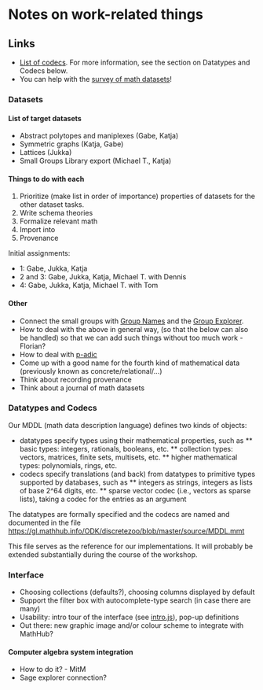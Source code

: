 # Notes on work-related things

## Links

- [List of codecs](https://github.com/OpenDreamKit/MathDataWorkshop/blob/master/CodecList.md). For more information, see the section on Datatypes and Codecs below.
- You can help with the [survey of math datasets](https://mathdb.mathhub.info/)!

### Datasets

#### List of target datasets
- Abstract polytopes and maniplexes (Gabe, Katja)
- Symmetric graphs (Katja, Gabe)
- Lattices (Jukka)
- Small Groups Library export (Michael T., Katja)

#### Things to do with each

1. Prioritize (make list in order of importance) properties of datasets for the other dataset tasks.
2. Write schema theories
3. Formalize relevant math
4. Import into
5. Provenance

Initial assignments:
- 1: Gabe, Jukka, Katja
- 2 and 3: Gabe, Jukka, Katja, Michael T. with Dennis
- 4: Gabe, Jukka, Katja, Michael T. with Tom

#### Other

- Connect the small groups with [Group Names](https://people.maths.bris.ac.uk/~matyd/GroupNames/index.html) and the [Group Explorer](https://nathancarter.github.io/group-explorer/GroupExplorer.html).
- How to deal with the above in general way, (so that the below can also be handled) so that we can add such things without too much work - Florian?
- How to deal with [p-adic](https://gitlab.com/mathzeta2/zetalib/blob/master/zetalib/p-adic-examples.json)
- Come up with a good name for the fourth kind of mathematical data (previously known as concrete/relational/...)
- Think about recording provenance
- Think about a journal of math datasets

### Datatypes and Codecs

Our MDDL (math data description language) defines two kinds of objects:
* datatypes specify types using their mathematical properties, such as
  ** basic types: integers, rationals, booleans, etc.
  ** collection types: vectors, matrices, finite sets, multisets, etc.
  ** higher mathematical types: polynomials, rings, etc.
 * codecs specify translations (and back) from datatypes to primitive types supported by databases, such as
  ** integers as strings, integers as lists of base 2^64 digits, etc.
  ** sparse vector codec (i.e., vectors as sparse lists), taking a codec for the entries as an argument

The datatypes are formally specified and the codecs are named and documented in the file https://gl.mathhub.info/ODK/discretezoo/blob/master/source/MDDL.mmt

This file serves as the reference for our implementations.
It will probably be extended substantially during the course of the workshop.

### Interface

- Choosing collections (defaults?), choosing columns displayed by default
- Support the filter box with autocomplete-type search (in case there are many)
- Usability: intro tour of the interface (see [intro.js](https://introjs.com/)), pop-up definitions
- Out there: new graphic image and/or colour scheme to integrate with MathHub?

#### Computer algebra system integration

- How to do it? - MitM
- Sage explorer connection?
